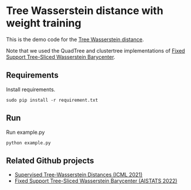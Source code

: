 # Tree Wasserstein distance with weight training
This is the demo code for the [Tree Wasserstein distance](https://arxiv.org/abs/2206.12116).

Note that we used the QuadTree and clustertree implementations of [Fixed Support Tree-Sliced Wasserstein Barycenter](https://github.com/yukiTakezawa/FS_TSWB).

## Requirements
Install requirements.
```
sudo pip install -r requirement.txt
```

## Run
Run example.py
```
python example.py
```

## Related Github projects
- [Supervised Tree-Wasserstein Distances (ICML 2021)](https://github.com/yukiTakezawa/STW)
- [Fixed Support Tree-Sliced Wasserstein Barycenter (AISTATS 2022)](https://github.com/yukiTakezawa/FS_TSWB)


